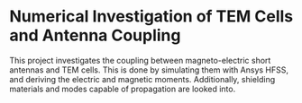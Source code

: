 # Numerical Investigation of TEM Cells and Antenna Coupling
This project investigates the coupling between magneto-electric short antennas and TEM cells. This is done by simulating them with Ansys HFSS, and deriving the electric and magnetic moments. Additionally, shielding materials and modes capable of propagation are looked into.
